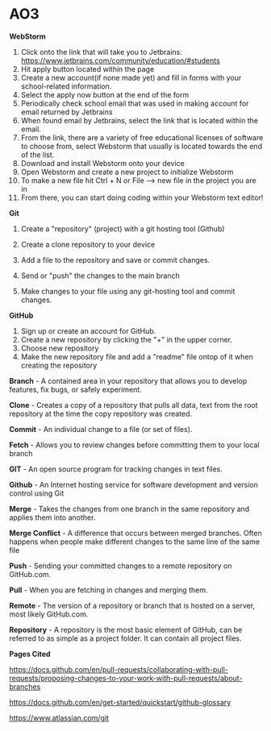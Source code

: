 # AO3
**WebStorm**
1. Click onto the link that will take you to Jetbrains: https://www.jetbrains.com/community/education/#students
2. Hit apply button located within the page
3. Create a new account(if none made yet) and fill in forms with your school-related information.
4. Select the apply now button at the end of the form
5. Periodically check school email that was used in making account for email returned by Jetbrains
6. When found email by Jetbrains, select the link that is located within the email.
7. From the link, there are a variety of free educational licenses of software to choose from, select Webstorm that usually is located towards the end of the list.
8. Download and install Webstorm onto your device
9. Open Webstorm and create a new project to initialize Webstorm
10. To make a new file hit Ctrl + N or File --> new file in the project you are in
11. From there, you can start doing coding within your Webstorm text editor!

**Git**
1. Create a "repository" (project) with a git hosting tool (Github)

2.  Create a clone repository to your device

3. Add a file to the repository and save or commit changes.

4. Send or "push" the changes to the main branch 

5. Make changes to your file using any git-hosting tool and commit changes.

**GitHub**
1. Sign up or create an account for GitHub.
2. Create a new repository by clicking the "+" in the upper corner.
3. Choose new repository
4. Make the new repository file and add a "readme" file ontop of it when creating the repository





**Branch** - A contained area in your repository that allows you to develop features, fix bugs, or safely experiment.

**Clone** - Creates a copy  of a repository that pulls all data, text from the root repository at the time the copy repository was created.

**Commit** - An individual change to a file (or set of files).

**Fetch** - Allows you to review changes before committing them to your local branch

**GIT** - An open source program for tracking changes in text files.

**Github** - An Internet hosting service for software development and version control using Git

**Merge** - Takes the changes from one branch in the same repository and applies them into another. 

**Merge Conflict** - A difference that occurs between merged branches. Often happens when people make different changes to the same line of the same file

**Push** -  Sending your committed changes to a remote repository on GitHub.com.

**Pull** - When you are fetching in changes and merging them.

**Remote** - The version of a repository or branch that is hosted on a server, most likely GitHub.com.

**Repository** - A repository is the most basic element of GitHub, can be referred to as simple as a project folder. It can contain all project files.




**Pages Cited**

https://docs.github.com/en/pull-requests/collaborating-with-pull-requests/proposing-changes-to-your-work-with-pull-requests/about-branches


https://docs.github.com/en/get-started/quickstart/github-glossary

https://www.atlassian.com/git



